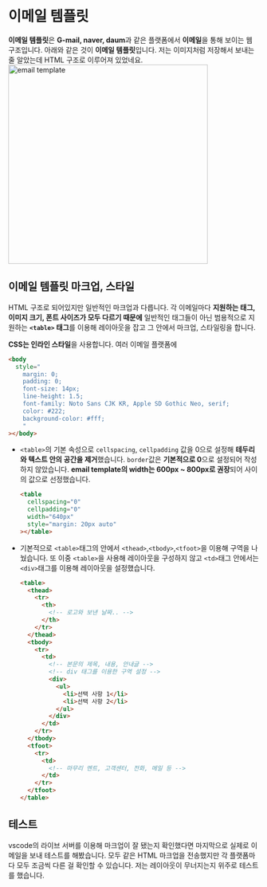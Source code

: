 # 이메일 템플릿

**이메일 템플릿**은 **G-mail, naver, daum**과 같은 플랫폼에서 **이메일**을 통해 보이는 웹 구조입니다.
아래와 같은 것이 **이메일 템플릿**입니다. 저는 이미지처럼 저장해서 보내는 줄 알았는데 HTML 구조로 이루어져 있었네요.
<img src="https://user-images.githubusercontent.com/59330828/146677735-511a1507-ee27-4554-bda1-478f1e8fa9bf.PNG" alt="email template" style=" width: 400px;">

## 이메일 템플릿 마크업, 스타일

HTML 구조로 되어있지만 일반적인 마크업과 다릅니다. 각 이메일마다 **지원하는 태그, 이미지 크기, 폰트 사이즈가 모두 다르기 때문에** 일반적인 태그들이 아닌 범용적으로 지원하는 **`<table>` 태그**를 이용해 레이아웃을 잡고 그 안에서 마크업, 스타일링을 합니다.

**CSS는 인라인 스타일**을 사용합니다. 여러 이메일 플랫폼에

```html
<body
  style="
    margin: 0;
    padding: 0;
    font-size: 14px;
    line-height: 1.5;
    font-family: Noto Sans CJK KR, Apple SD Gothic Neo, serif;
    color: #222;
    background-color: #fff;
    "
></body>
```

- `<table>`의 기본 속성으로 `cellspacing`, `cellpadding` 값을 0으로 설정해 **테두리와 텍스트 안의 공간을 제거**했습니다. `border`값은 **기본적으로 0**으로 설정되어 작성하지 않았습니다. **email template의 width는 600px ~ 800px로 권장**되어 사이의 값으로 선정했습니다.

  ```html
  <table
    cellspacing="0"
    cellpadding="0"
    width="640px"
    style="margin: 20px auto"
  ></table>
  ```

- 기본적으로 `<table>`태그의 안에서 `<thead>`,`<tbody>`,`<tfoot>`을 이용해 구역을 나눴습니다. 또 이중 `<table>`을 사용해 레이아웃을 구성하지 않고 `<td>`태그 안에서는 `<div>`태그를 이용해 레이아웃을 설정했습니다.

  ```html
  <table>
    <thead>
      <tr>
        <th>
          <!-- 로고와 보낸 날짜.. -->
        </th>
      </tr>
    </thead>
    <tbody>
      <tr>
        <td>
          <!-- 본문의 제목, 내용, 안내글 -->
          <!-- div 태그를 이용한 구역 설정 -->
          <div>
            <ul>
              <li>선택 사항 1</li>
              <li>선택 사항 2</li>
            </ul>
          </div>
        </td>
      </tr>
    </tbody>
    <tfoot>
      <tr>
        <td>
          <!-- 마무리 멘트, 고객센터, 전화, 메일 등 -->
        </td>
      </tr>
    </tfoot>
  </table>
  ```

## 테스트

vscode의 라이브 서버를 이용해 마크업이 잘 됐는지 확인했다면 마지막으로 실제로 이메일을 보내 테스트를 해봤습니다. 모두 같은 HTML 마크업을 전송했지만 각 플랫폼마다 모두 조금씩 다른 걸 확인할 수 있습니다. 저는 레이아웃이 무너지는지 위주로 테스트를 했습니다.
